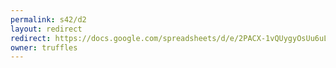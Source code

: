 ```yaml
---
permalink: s42/d2
layout: redirect
redirect: https://docs.google.com/spreadsheets/d/e/2PACX-1vQUygyOsUu6uLu8eGPQqgDQwixBn9zJIKNRItlrE95XMmHII7hXzLSNqGDwLTsRhLL4ohYD_4qO0U-x/pubhtml
owner: truffles
---
```

